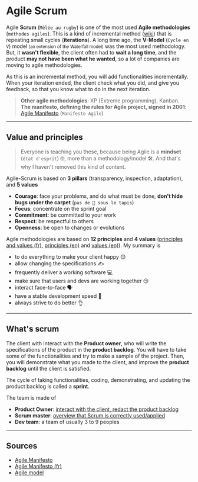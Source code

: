 # Agile Scrum

Agile **Scrum** (`Mêlée au rugby`) is one of the most used **Agile methodologies** (`méthodes agiles`). This is a kind of incremental method ([wiki](https://en.wikipedia.org/wiki/Incremental_build_model)) that is repeating small cycles (**iterations**). A long time ago, the **V-Model** (`Cycle en V`) model <small>(an extension of the Waterfall model)</small> was the most used methodology. But, it **wasn't flexible**, the client often had to **wait a long time**, and the product **may not have been what he wanted**, so a lot of companies are moving to agile methodologies.

As this is an incremental method, you will add functionalities incrementally. When your iteration ended, the client check what you did, and give you feedback, so that you know what to do in the next iteration.

> **Other agile methodologies**: XP (Extreme programming), Kanban. <br>
> **The manifesto, defining the rules for Agile project, signed in 2001**: [Agile Manifesto](https://agilemanifesto.org/) (`Manifeste Agile`)

<hr class="sl">

## Value and principles

> Everyone is teaching you these, because being Agile is a **mindset** (`état d'esprit`) 🤓, more than a methodology/model 🛠. And that's why I haven't removed this kind of content.

Agile-Scrum is based on **3 pillars** (transparency, inspection, adaptation), and **5 values**

* **Courage**: face your problems, and do what must be done, **don't hide bugs under the carpet** (`pas de 🐛 sous le tapis`)
* **Focus**: concentrate on the sprint goal
* **Commitment**: be committed to your work
* **Respect**: be respectful to others
* **Openness**: be open to changes or evolutions

Agile methodologies are based on **12 principles** and **4 values** ([principles and values (fr)](https://manifesteagile.fr/index.html), [principles (en)](https://agilemanifesto.org/principles.html) and [values (en)](https://agilemanifesto.org/)). My summary is

* to do everything to make your client happy 😊
* allow changing the specifications  ✍️
* frequently deliver a working software 💻
* make sure that users and devs are working together 😏
* interact face-to-face 🗣️
* have a stable development speed 🧐
* always strive to do better 👌

<hr class="sr">

## What's scrum

The client with interact with the **Product owner**, who will write the specifications of the product in the **product backlog**. You will have to take some of the functionalities and try to make a sample of the project. Then, you will demonstrate what you made to the client, and improve the **product backlog** until the client is satisfied.

The cycle of taking functionalities, coding, demonstrating, and updating the product backlog is called a **sprint**.

The team is made of 

* **Product Owner**: [interact with the client, redact the product backlog](roles/po.md)
* **Scrum master**: [overview that Scrum is correctly used/applied](roles/sm.md)
* **Dev team**: a team of usually 3 to 9 peoples

<hr class="sr">

## Sources

* [Agile Manifesto](https://agilemanifesto.org/)
* [Agile Manifesto (fr)](https://manifesteagile.fr/index.html)
* [Agile model](http://tryqa.com/what-is-agile-model-advantages-disadvantages-and-when-to-use-it/)